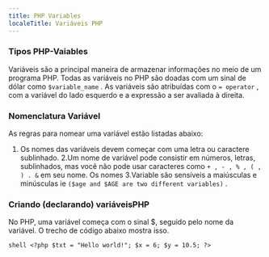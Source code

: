 ---
title: PHP Variables
localeTitle: Variáveis ​​PHP
---### Tipos PHP-Vaiables

Variáveis ​​são a principal maneira de armazenar informações no meio de um programa PHP. Todas as variáveis ​​no PHP são doadas com um sinal de dólar como `$variable_name` . As variáveis ​​são atribuídas com o `= operator` , com a variável do lado esquerdo e a expressão a ser avaliada à direita.

### Nomenclatura Variável

As regras para nomear uma variável estão listadas abaixo:

1.  Os nomes das variáveis ​​devem começar com uma letra ou caractere sublinhado. 2.Um nome de variável pode consistir em números, letras, sublinhados, mas você não pode usar caracteres como `+ , - , % , ( , ) . &` em seu nome. Os nomes 3.Variable são sensíveis a maiúsculas e minúsculas ie `($age and $AGE are two different variables)` .

### Criando (declarando) variáveis ​​PHP

No PHP, uma variável começa com o sinal $, seguido pelo nome da variável. O trecho de código abaixo mostra isso.

`shell <?php $txt = "Hello world!"; $x = 6; $y = 10.5; ?>`